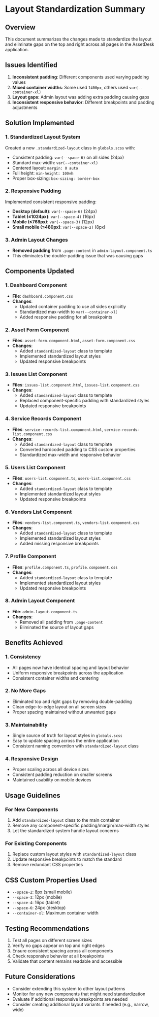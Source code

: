 # Layout Standardization Summary

## Overview
This document summarizes the changes made to standardize the layout and eliminate gaps on the top and right across all pages in the AssetDesk application.

## Issues Identified
1. **Inconsistent padding**: Different components used varying padding values
2. **Mixed container widths**: Some used `1400px`, others used `var(--container-xl)`
3. **Layout gaps**: Admin layout was adding extra padding causing gaps
4. **Inconsistent responsive behavior**: Different breakpoints and padding adjustments

## Solution Implemented

### 1. Standardized Layout System
Created a new `.standardized-layout` class in `globals.scss` with:
- Consistent padding: `var(--space-6)` on all sides (24px)
- Standard max-width: `var(--container-xl)`
- Centered layout: `margin: 0 auto`
- Full height: `min-height: 100vh`
- Proper box-sizing: `box-sizing: border-box`

### 2. Responsive Padding
Implemented consistent responsive padding:
- **Desktop (default)**: `var(--space-6)` (24px)
- **Tablet (≤1024px)**: `var(--space-4)` (16px)
- **Mobile (≤768px)**: `var(--space-3)` (12px)
- **Small mobile (≤480px)**: `var(--space-2)` (8px)

### 3. Admin Layout Changes
- **Removed padding** from `.page-content` in `admin-layout.component.ts`
- This eliminates the double-padding issue that was causing gaps

## Components Updated

### 1. Dashboard Component
- **File**: `dashboard.component.css`
- **Changes**: 
  - Updated container padding to use all sides explicitly
  - Standardized max-width to `var(--container-xl)`
  - Added responsive padding for all breakpoints

### 2. Asset Form Component
- **Files**: `asset-form.component.html`, `asset-form.component.css`
- **Changes**:
  - Added `standardized-layout` class to template
  - Implemented standardized layout styles
  - Updated responsive breakpoints

### 3. Issues List Component
- **Files**: `issues-list.component.html`, `issues-list.component.css`
- **Changes**:
  - Added `standardized-layout` class to template
  - Replaced component-specific padding with standardized styles
  - Updated responsive breakpoints

### 4. Service Records Component
- **Files**: `service-records-list.component.html`, `service-records-list.component.css`
- **Changes**:
  - Added `standardized-layout` class to template
  - Converted hardcoded padding to CSS custom properties
  - Standardized max-width and responsive behavior

### 5. Users List Component
- **Files**: `users-list.component.ts`, `users-list.component.css`
- **Changes**:
  - Added `standardized-layout` class to template
  - Implemented standardized layout styles
  - Updated responsive breakpoints

### 6. Vendors List Component
- **Files**: `vendors-list.component.ts`, `vendors-list.component.css`
- **Changes**:
  - Added `standardized-layout` class to template
  - Implemented standardized layout styles
  - Added missing responsive breakpoints

### 7. Profile Component
- **Files**: `profile.component.ts`, `profile.component.css`
- **Changes**:
  - Added `standardized-layout` class to template
  - Implemented standardized layout styles
  - Updated responsive breakpoints

### 8. Admin Layout Component
- **File**: `admin-layout.component.ts`
- **Changes**:
  - Removed all padding from `.page-content`
  - Eliminated the source of layout gaps

## Benefits Achieved

### 1. Consistency
- All pages now have identical spacing and layout behavior
- Uniform responsive breakpoints across the application
- Consistent container widths and centering

### 2. No More Gaps
- Eliminated top and right gaps by removing double-padding
- Clean edge-to-edge layout on all screen sizes
- Proper spacing maintained without unwanted gaps

### 3. Maintainability
- Single source of truth for layout styles in `globals.scss`
- Easy to update spacing across the entire application
- Consistent naming convention with `standardized-layout` class

### 4. Responsive Design
- Proper scaling across all device sizes
- Consistent padding reduction on smaller screens
- Maintained usability on mobile devices

## Usage Guidelines

### For New Components
1. Add `standardized-layout` class to the main container
2. Remove any component-specific padding/margin/max-width styles
3. Let the standardized system handle layout concerns

### For Existing Components
1. Replace custom layout styles with `standardized-layout` class
2. Update responsive breakpoints to match the standard
3. Remove redundant CSS properties

## CSS Custom Properties Used
- `--space-2`: 8px (small mobile)
- `--space-3`: 12px (mobile)
- `--space-4`: 16px (tablet)
- `--space-6`: 24px (desktop)
- `--container-xl`: Maximum container width

## Testing Recommendations
1. Test all pages on different screen sizes
2. Verify no gaps appear on top and right edges
3. Ensure consistent spacing across all components
4. Check responsive behavior at all breakpoints
5. Validate that content remains readable and accessible

## Future Considerations
- Consider extending this system to other layout patterns
- Monitor for any new components that might need standardization
- Evaluate if additional responsive breakpoints are needed
- Consider creating additional layout variants if needed (e.g., narrow, wide)